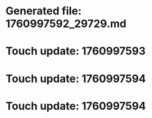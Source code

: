 # Generated file: 1760997592_29729.md

# Touch update: 1760997593

# Touch update: 1760997594

# Touch update: 1760997594
